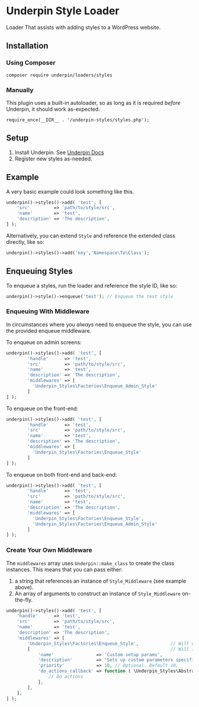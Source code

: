 # Underpin Style Loader

Loader That assists with adding styles to a WordPress website.

## Installation

### Using Composer

`composer require underpin/loaders/styles`

### Manually

This plugin uses a built-in autoloader, so as long as it is required _before_
Underpin, it should work as-expected.

`require_once(__DIR__ . '/underpin-styles/styles.php');`

## Setup

1. Install Underpin. See [Underpin Docs](https://www.github.com/underpin-wp/underpin)
1. Register new styles as-needed.

## Example

A very basic example could look something like this.

```php
underpin()->styles()->add( 'test', [
	'src'         => 'path/to/style/src',
	'name'        => 'test',
	'description' => 'The description',
] );

```

Alternatively, you can extend `Style` and reference the extended class directly, like so:

```php
underpin()->styles()->add('key','Namespace\To\Class');
```

## Enqueuing Styles

To enqueue a styles, run the loader and reference the style ID, like so:

```php
underpin()->style()->enqueue('test'); // Enqueue the test style
```

### Enqueuing With Middleware

In circumstances where you _always_ need to enqueue the style, you can use the provided enqueue middleware.

To enqueue on admin screens:

```php
underpin()->styles()->add( 'test', [
        'handle'      => 'test',
        'src'         => 'path/to/style/src',
        'name'        => 'test',
        'description' => 'The description',
        'middlewares' => [
          'Underpin_Styles\Factories\Enqueue_Admin_Style'
        ]
] );
```

To enqueue on the front-end:

```php
underpin()->styles()->add( 'test', [
        'handle'      => 'test',
        'src'         => 'path/to/style/src',
        'name'        => 'test',
        'description' => 'The description',
        'middlewares' => [
          'Underpin_Styles\Factories\Enqueue_Style'
        ]
] );
```

To enqueue on both front-end and back-end:

```php
underpin()->styles()->add( 'test', [
        'handle'      => 'test',
        'src'         => 'path/to/style/src',
        'name'        => 'test',
        'description' => 'The description',
        'middlewares' => [
          'Underpin_Styles\Factories\Enqueue_Style',
          'Underpin_Styles\Factories\Enqueue_Admin_Style'
        ]
] );
```

### Create Your Own Middleware

The `middlewares` array uses `Underpin::make_class` to create the class instances. This means that you can pass either:

1. a string that references an instance of `Style_Middleware` (see example above).
1. An array of arguments to construct an instance of `Style_Middleware` on-the-fly.

```php
underpin()->styles()->add( 'test', [
	'handle'      => 'test',
	'src'         => 'path/to/style/src',
	'name'        => 'test',
	'description' => 'The description',
	'middlewares' => [
		'Underpin_Styles\Factories\Enqueue_Style',            // Will enqueue the style on the front end all the time.
		[                                                     // Will instantiate an instance of Style_Middleware_Instance using the provided arguments
			'name'                => 'Custom setup params',
			'description'         => 'Sets up custom parameters specific to this style',
			'priority'            => 10, // Optional. Default 10.
			'do_actions_callback' => function ( \Underpin_Styles\Abstracts\Style $loader_item ) {
				// Do actions
			},
		],
	],
] );
```